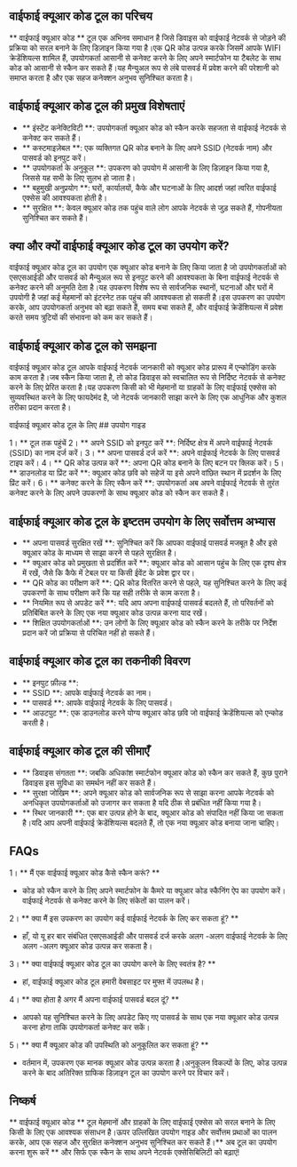 ## वाईफाई क्यूआर कोड टूल का परिचय

** वाईफाई क्यूआर कोड ** टूल एक अभिनव समाधान है जिसे डिवाइस को वाईफाई नेटवर्क से जोड़ने की प्रक्रिया को सरल बनाने के लिए डिज़ाइन किया गया है।एक QR कोड उत्पन्न करके जिसमें आपके WIFI क्रेडेंशियल्स शामिल हैं, उपयोगकर्ता आसानी से कनेक्ट करने के लिए अपने स्मार्टफोन या टैबलेट के साथ कोड को आसानी से स्कैन कर सकते हैं।यह मैन्युअल रूप से लंबे पासवर्ड में प्रवेश करने की परेशानी को समाप्त करता है और एक सहज कनेक्शन अनुभव सुनिश्चित करता है।

## वाईफाई क्यूआर कोड टूल की प्रमुख विशेषताएं

- ** इंस्टेंट कनेक्टिविटी **: उपयोगकर्ता क्यूआर कोड को स्कैन करके सहजता से वाईफाई नेटवर्क से कनेक्ट कर सकते हैं।
- ** कस्टमाइज़ेबल **: एक व्यक्तिगत QR कोड बनाने के लिए अपने SSID (नेटवर्क नाम) और पासवर्ड को इनपुट करें।
- ** उपयोगकर्ता के अनुकूल **: उपकरण को उपयोग में आसानी के लिए डिज़ाइन किया गया है, जिससे यह सभी के लिए सुलभ हो जाता है।
- ** बहुमुखी अनुप्रयोग **: घरों, कार्यालयों, कैफे और घटनाओं के लिए आदर्श जहां त्वरित वाईफाई एक्सेस की आवश्यकता होती है।
- ** सुरक्षित **: केवल क्यूआर कोड तक पहुंच वाले लोग आपके नेटवर्क से जुड़ सकते हैं, गोपनीयता सुनिश्चित कर सकते हैं।

## क्या और क्यों वाईफाई क्यूआर कोड टूल का उपयोग करें?

वाईफाई क्यूआर कोड टूल का उपयोग एक क्यूआर कोड बनाने के लिए किया जाता है जो उपयोगकर्ताओं को एसएसआईडी और पासवर्ड को मैन्युअल रूप से इनपुट करने की आवश्यकता के बिना वाईफाई नेटवर्क से कनेक्ट करने की अनुमति देता है।यह उपकरण विशेष रूप से सार्वजनिक स्थानों, घटनाओं और घरों में उपयोगी है जहां कई मेहमानों को इंटरनेट तक पहुंच की आवश्यकता हो सकती है।इस उपकरण का उपयोग करके, आप उपयोगकर्ता अनुभव को बढ़ा सकते हैं, समय बचा सकते हैं, और वाईफाई क्रेडेंशियल्स में प्रवेश करते समय त्रुटियों की संभावना को कम कर सकते हैं।

## वाईफाई क्यूआर कोड टूल को समझना

वाईफाई क्यूआर कोड टूल आपके वाईफाई नेटवर्क जानकारी को क्यूआर कोड प्रारूप में एन्कोडिंग करके काम करता है।जब स्कैन किया जाता है, तो कोड डिवाइस को स्वचालित रूप से निर्दिष्ट नेटवर्क से कनेक्ट करने के लिए प्रेरित करता है।यह उपकरण किसी को भी मेहमानों या ग्राहकों के लिए वाईफाई एक्सेस को सुव्यवस्थित करने के लिए फायदेमंद है, जो नेटवर्क जानकारी साझा करने के लिए एक आधुनिक और कुशल तरीका प्रदान करता है।

वाईफाई क्यूआर कोड टूल के लिए ## उपयोग गाइड

1। ** टूल तक पहुंचें
2। ** अपने SSID को इनपुट करें **: निर्दिष्ट क्षेत्र में अपने वाईफाई नेटवर्क (SSID) का नाम दर्ज करें।
3। ** अपना पासवर्ड दर्ज करें **: अपने वाईफाई नेटवर्क के लिए पासवर्ड टाइप करें।
4। ** QR कोड उत्पन्न करें **: अपना QR कोड बनाने के लिए बटन पर क्लिक करें।
5। ** डाउनलोड या प्रिंट करें **: क्यूआर कोड छवि को सहेजें या इसे अपने वांछित स्थान में प्रदर्शन के लिए प्रिंट करें।
6। ** कनेक्ट करने के लिए स्कैन करें **: उपयोगकर्ता अब अपने वाईफाई नेटवर्क से तुरंत कनेक्ट करने के लिए अपने उपकरणों के साथ क्यूआर कोड को स्कैन कर सकते हैं।

## वाईफाई क्यूआर कोड टूल के इष्टतम उपयोग के लिए सर्वोत्तम अभ्यास

- ** अपना पासवर्ड सुरक्षित रखें **: सुनिश्चित करें कि आपका वाईफाई पासवर्ड मजबूत है और इसे क्यूआर कोड के माध्यम से साझा करने से पहले सुरक्षित है।
- ** क्यूआर कोड को प्रमुखता से प्रदर्शित करें **: क्यूआर कोड को आसान पहुंच के लिए एक दृश्य क्षेत्र में रखें, जैसे कि कैफे में टेबल पर या किसी ईवेंट के प्रवेश द्वार पर।
- ** QR कोड का परीक्षण करें **: QR कोड वितरित करने से पहले, यह सुनिश्चित करने के लिए कई उपकरणों के साथ परीक्षण करें कि यह सही तरीके से काम करता है।
- ** नियमित रूप से अपडेट करें **: यदि आप अपना वाईफाई पासवर्ड बदलते हैं, तो परिवर्तनों को प्रतिबिंबित करने के लिए एक नया क्यूआर कोड उत्पन्न करना याद रखें।
- ** शिक्षित उपयोगकर्ताओं **: उन लोगों के लिए क्यूआर कोड को स्कैन करने के तरीके पर निर्देश प्रदान करें जो प्रक्रिया से परिचित नहीं हो सकते हैं।

## वाईफाई क्यूआर कोड टूल का तकनीकी विवरण

- ** इनपुट फ़ील्ड **:
- ** SSID **: आपके वाईफाई नेटवर्क का नाम।
- ** पासवर्ड **: आपके वाईफाई नेटवर्क के लिए पासवर्ड।
- ** आउटपुट **: एक डाउनलोड करने योग्य क्यूआर कोड छवि जो वाईफाई क्रेडेंशियल्स को एन्कोड करती है।

## वाईफाई क्यूआर कोड टूल की सीमाएँ

- ** डिवाइस संगतता **: जबकि अधिकांश स्मार्टफोन क्यूआर कोड को स्कैन कर सकते हैं, कुछ पुराने डिवाइस इस सुविधा का समर्थन नहीं कर सकते हैं।
- ** सुरक्षा जोखिम **: अपने क्यूआर कोड को सार्वजनिक रूप से साझा करना आपके नेटवर्क को अनधिकृत उपयोगकर्ताओं को उजागर कर सकता है यदि ठीक से प्रबंधित नहीं किया गया है।
- ** स्थिर जानकारी **: एक बार उत्पन्न होने के बाद, क्यूआर कोड को संपादित नहीं किया जा सकता है।यदि आप अपनी वाईफाई क्रेडेंशियल्स बदलते हैं, तो एक नया क्यूआर कोड बनाया जाना चाहिए।

## FAQs

1। ** मैं एक वाईफाई क्यूआर कोड कैसे स्कैन करूं? **
- कोड को स्कैन करने के लिए अपने स्मार्टफोन के कैमरे या क्यूआर कोड स्कैनिंग ऐप का उपयोग करें।वाईफाई नेटवर्क से कनेक्ट करने के लिए संकेतों का पालन करें।

2। ** क्या मैं इस उपकरण का उपयोग कई वाईफाई नेटवर्क के लिए कर सकता हूं? **
- हाँ, यो यू हर बार संबंधित एसएसआईडी और पासवर्ड दर्ज करके अलग -अलग वाईफाई नेटवर्क के लिए अलग -अलग क्यूआर कोड उत्पन्न कर सकता है।

3। ** क्या वाईफाई क्यूआर कोड टूल का उपयोग करने के लिए स्वतंत्र है? **
- हां, वाईफाई क्यूआर कोड टूल हमारी वेबसाइट पर मुफ्त में उपलब्ध है।

4। ** क्या होता है अगर मैं अपना वाईफाई पासवर्ड बदल दूं? **
- आपको यह सुनिश्चित करने के लिए अपडेट किए गए पासवर्ड के साथ एक नया क्यूआर कोड उत्पन्न करना होगा ताकि उपयोगकर्ता कनेक्ट कर सकें।

5। ** क्या मैं क्यूआर कोड की उपस्थिति को अनुकूलित कर सकता हूं? **
- वर्तमान में, उपकरण एक मानक क्यूआर कोड उत्पन्न करता है।अनुकूलन विकल्पों के लिए, कोड उत्पन्न करने के बाद अतिरिक्त ग्राफिक डिज़ाइन टूल का उपयोग करने पर विचार करें।

## निष्कर्ष

** वाईफाई क्यूआर कोड ** टूल मेहमानों और ग्राहकों के लिए वाईफाई एक्सेस को सरल बनाने के लिए किसी के लिए एक आवश्यक संसाधन है।ऊपर उल्लिखित उपयोग गाइड और सर्वोत्तम प्रथाओं का पालन करके, आप एक सहज और सुरक्षित कनेक्शन अनुभव सुनिश्चित कर सकते हैं।** अब टूल का उपयोग करना शुरू करें ** और सिर्फ एक स्कैन के साथ अपने नेटवर्क एक्सेसिबिलिटी को बढ़ाएं!